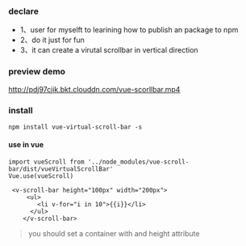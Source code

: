 ### declare
- 1、user for myselft to learining how to publish an package to npm
- 2、do it just for fun
- 3、it can create a virutal scrollbar in vertical direction

### preview demo
http://pdj97cjik.bkt.clouddn.com/vue-scorllbar.mp4

### install
```
npm install vue-virtual-scroll-bar -s
```
####  use in vue
```
import vueScroll from '../node_modules/vue-scroll-bar/dist/vueVirtualScrollBar'
Vue.use(vueScroll)
```
```
 <v-scroll-bar height="100px" width="200px">
     <ul>
        <li v-for="i in 10">{{i}}</li>
      </ul>
    </v-scroll-bar>
```
>you should set a container with and height attribute

